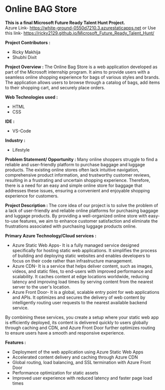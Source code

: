 # Online BAG Store

<b> This is a final Microsoft Future Ready Talent Hunt Project.</b> <br>
Azure Link- https://white-ground-0550d7210.3.azurestaticapps.net
or Use this link- https://ricky2129.github.io/Microsoft_Future_Ready_Talent_Hunt/

<b> Project Contributors : </b>
* Ricky Makhija
* Shubhi Dixit
  
<b> Project Overview : </b>
The Online Bag Store is a web application developed as part of the Microsoft internship program. It aims to provide users with a seamless online shopping experience for bags of various styles and brands. The application allows users to browse through a catalog of bags, add items to their shopping cart, and securely place orders.

 <b> Web Technologies used : </b> 
* HTML 
* CSS

 <b> IDE : </b> 
* VS-Code

 <b> Industry : </b>
* Lifestyle

<b> Problem Statement/ Opportunity : </b> 
Many online shoppers struggle to find a reliable and user-friendly platform to purchase baggage and luggage products. The existing online stores often lack intuitive navigation, comprehensive product information, and trustworthy customer reviews, resulting in a frustrating and uncertain shopping experience. Therefore, there is a need for an easy and simple online store for baggage that addresses these issues, ensuring a convenient and enjoyable shopping experience for customers.

<b> Project Description : </b>
The core idea of our project is to solve the problem of a lack of user-friendly and reliable online platforms for purchasing baggage and luggage products.
By providing a well-organized online store with easy-to-use features, we aim to enhance customer satisfaction and eliminate the frustrations associated with purchasing luggage products online.

<b> Primary Azure Technology/Cloud services : </b>
* Azure Static Web Apps-
  It is a fully managed service designed specifically for hosting static web applications. It simplifies the process of building and deploying static websites and enables developers to focus on their code rather than infrastructure management.
* Azure CDN-
  It is a service that helps deliver content, such as images, videos, and static files, to end-users with improved performance and scalability. It caches content at edge locations worldwide, reducing latency and improving load times by serving content from the nearest server to the user's location.
* Azure Front Door-
  It is a global, scalable entry point for web applications and APIs. It optimizes and secures the delivery of web content by intelligently routing user requests to the nearest available backend service.

By combining these services, you create a setup where your static web app is efficiently deployed, its content is delivered quickly to users globally through caching and CDN, and Azure Front Door further optimizes routing to ensure users have a smooth and responsive experience.




<b> Features : </b>
- Deployment of the web application using Azure Static Web Apps
- Accelerated content delivery and caching through Azure CDN
- Global routing, load balancing, and SSL termination with Azure Front Door
- Performance optimization for static assets
- Improved user experience with reduced latency and faster page load times


